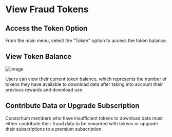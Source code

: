 # View Fraud Tokens

## Access the Token Option

From the main menu, select the "Token" option to access the token balance.

## View Token Balance
![image](https://user-images.githubusercontent.com/107814152/233860052-38438436-f77a-410b-9f6b-c8dccf3b3669.png)

Users can view their current token balance, which represents the number of tokens they have available to download data after taking into account their previous rewards and download use.

## Contribute Data or Upgrade Subscription

Consortium members who have insufficient tokens to download data must either contribute their fraud data to be rewarded with tokens or upgrade their subscriptions to a premium subscription.
